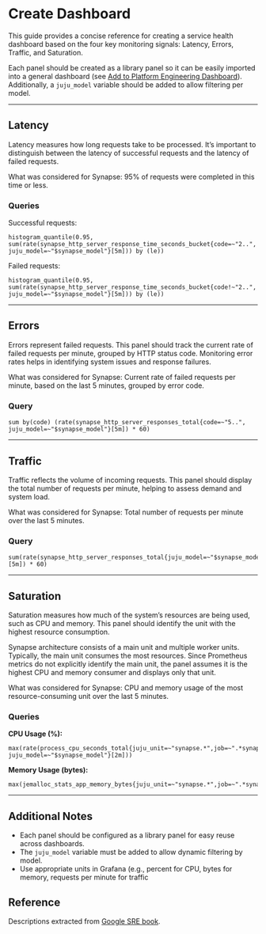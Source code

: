 # Create Dashboard

This guide provides a concise reference for creating a service health dashboard based on the four key monitoring signals: Latency, Errors, Traffic, and Saturation.

Each panel should be created as a library panel so it can be easily imported into a general dashboard (see [Add to Platform Engineering Dashboard](add-to-pe-dashboard)). Additionally, a `juju_model` variable should be added to allow filtering per model.

---

## Latency

Latency measures how long requests take to be processed. It’s important to distinguish between the latency of successful requests and the latency of failed requests.

What was considered for Synapse: 95% of requests were completed in this time or less.

### Queries

Successful requests:

```promql
histogram_quantile(0.95, sum(rate(synapse_http_server_response_time_seconds_bucket{code=~"2..", juju_model=~"$synapse_model"}[5m])) by (le))
```

Failed requests:

```promql
histogram_quantile(0.95, sum(rate(synapse_http_server_response_time_seconds_bucket{code!~"2..", juju_model=~"$synapse_model"}[5m])) by (le))
```

---

## Errors

Errors represent failed requests. This panel should track the current rate of failed requests per minute, grouped by HTTP status code. Monitoring error rates helps in identifying system issues and response failures.

What was considered for Synapse: Current rate of failed requests per minute, based on the last 5 minutes, grouped by error code.

### Query

```promql
sum by(code) (rate(synapse_http_server_responses_total{code=~"5..", juju_model=~"$synapse_model"}[5m]) * 60)
```

---

## Traffic

Traffic reflects the volume of incoming requests. This panel should display the total number of requests per minute, helping to assess demand and system load.

What was considered for Synapse: Total number of requests per minute over the last 5 minutes.

### Query

```promql
sum(rate(synapse_http_server_responses_total{juju_model=~"$synapse_model"}[5m]) * 60)
```

---

## Saturation

Saturation measures how much of the system’s resources are being used, such as CPU and memory. This panel should identify the unit with the highest resource consumption.

Synapse architecture consists of a main unit and multiple worker units. Typically, the main unit consumes the most resources. Since Prometheus metrics do not explicitly identify the main unit, the panel assumes it is the highest CPU and memory consumer and displays only that unit.

What was considered for Synapse: CPU and memory usage of the most resource-consuming unit over the last 5 minutes.

### Queries

**CPU Usage (%):**

```promql
max(rate(process_cpu_seconds_total{juju_unit=~"synapse.*",job=~".*synapse_application.*", juju_model=~"$synapse_model"}[2m]))
```

**Memory Usage (bytes):**

```promql
max(jemalloc_stats_app_memory_bytes{juju_unit=~"synapse.*",job=~".*synapse_application.*",juju_model=~"$synapse_model"})
```

---

## Additional Notes

- Each panel should be configured as a library panel for easy reuse across dashboards.
- The `juju_model` variable must be added to allow dynamic filtering by model.
- Use appropriate units in Grafana (e.g., percent for CPU, bytes for memory, requests per minute for traffic

## Reference

Descriptions extracted from [Google SRE book](https://sre.google/sre-book/monitoring-distributed-systems/#xref_monitoring_golden-signals).

